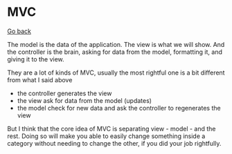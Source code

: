 # MVC

[Go back](..)

The model is the data of the application. The view
is what we will show. And the controller is the brain,
asking for data from the model, formatting it, and giving
it to the view.

They are a lot of kinds of MVC, usually the most
rightful one is a bit different from what I said above

* the controller generates the view
* the view ask for data from the model (updates)
* the model check for new data and ask the controller
to regenerates the view
  
But I think that the core idea of MVC
is separating view - model - and the rest. Doing
so will make you able to easily change something
inside a category without needing to change the other,
if you did your job rightfully.